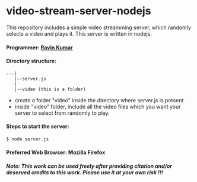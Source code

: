 # video-stream-server-nodejs
This repository includes a simple video streamming server, which randomly selects a video and plays it. This server is written in nodejs.

#### Programmer: [Ravin Kumar](http://mr-ravin.github.io)

#### Directory structure:
```
---|
   |--server.js
   |
   |--video (this is a folder)
```

- create a folder "video" inside the directory where server.js is present
- inside "video" folder, include all the video files which you want your server to select from randomly to play.

#### Steps to start the server:

```python
$ node server.js
```
#### Preferred Web Browser: Mozilla Firefox

##### Note: This work can be used freely after providing citation and/or deserved credits to this work. Please use it at your own risk !!!
